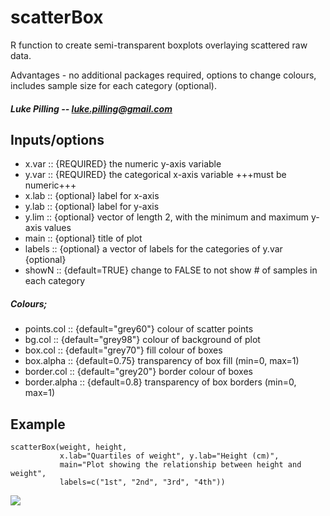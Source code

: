 scatterBox
==========

R function to create semi-transparent boxplots overlaying scattered raw data. 

Advantages - no additional packages required, options to change colours, includes sample size for each category (optional).

##### Luke Pilling -- luke.pilling@gmail.com

## Inputs/options
* x.var   ::  {REQUIRED} the numeric y-axis variable
* y.var   ::  {REQUIRED} the categorical x-axis variable +++must be numeric+++
* x.lab   ::  {optional} label for x-axis
* y.lab   ::  {optional} label for y-axis
* y.lim   ::  {optional} vector of length 2, with the minimum and maximum y-axis values
* main    ::  {optional} title of plot
* labels  ::  {optional} a vector of labels for the categories of y.var {optional}
* showN   ::  {default=TRUE} change to FALSE to not show # of samples in each category


##### Colours;
* points.col    ::  {default="grey60"} colour of scatter points
* bg.col        ::  {default="grey98"} colour of background of plot
* box.col       ::  {default="grey70"} fill colour of boxes
* box.alpha     ::  {default=0.75}     transparency of box fill (min=0, max=1)
* border.col    ::  {default="grey20"} border colour of boxes
* border.alpha  ::  {default=0.8}      transparency of box borders (min=0, max=1)

## Example
```
scatterBox(weight, height, 
           x.lab="Quartiles of weight", y.lab="Height (cm)",
           main="Plot showing the relationship between height and weight",
           labels=c("1st", "2nd", "3rd", "4th"))
```
![](http://s8.postimg.org/c7e98afk5/boxes.png)
